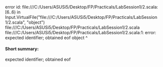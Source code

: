error id: file:///C:/Users/ASUSi5/Desktop/FP/Practicals/LabSession1/2.scala:[6..6) in Input.VirtualFile("file:///C:/Users/ASUSi5/Desktop/FP/Practicals/LabSession1/2.scala", "object")
file:///C:/Users/ASUSi5/Desktop/FP/Practicals/LabSession1/2.scala
file:///C:/Users/ASUSi5/Desktop/FP/Practicals/LabSession1/2.scala:1: error: expected identifier; obtained eof
object
      ^
#### Short summary: 

expected identifier; obtained eof